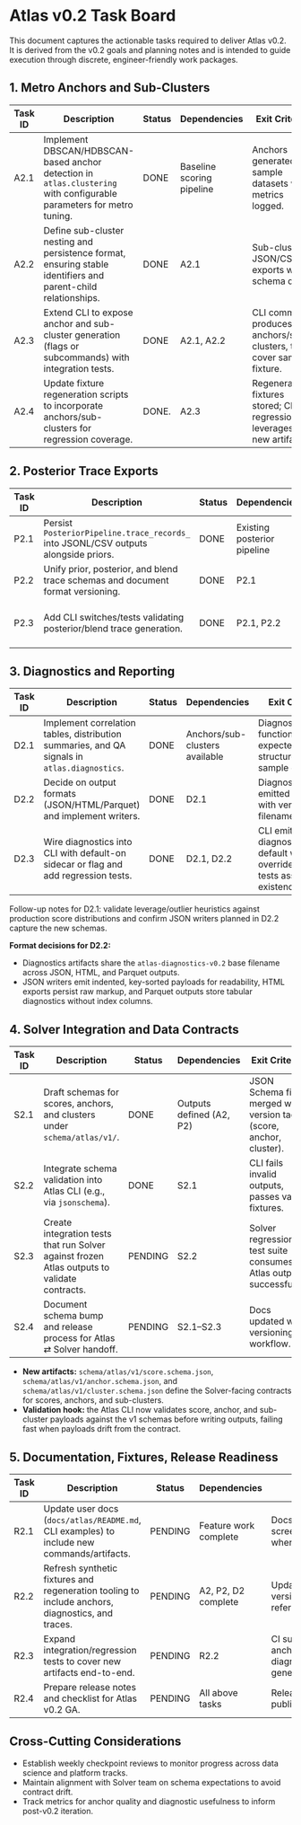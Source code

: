 # Atlas v0.2 Task Board

This document captures the actionable tasks required to deliver Atlas v0.2. It is derived from the v0.2 goals and planning notes and is intended to guide execution through discrete, engineer-friendly work packages.

## 1. Metro Anchors and Sub-Clusters

| Task ID | Description | Status | Dependencies | Exit Criteria |
| --- | --- | --- | --- | --- |
| A2.1 | Implement DBSCAN/HDBSCAN-based anchor detection in `atlas.clustering` with configurable parameters for metro tuning. | DONE | Baseline scoring pipeline | Anchors generated for sample datasets with metrics logged. |
| A2.2 | Define sub-cluster nesting and persistence format, ensuring stable identifiers and parent-child relationships. | DONE | A2.1 | Sub-cluster JSON/CSV exports with schema draft. |
| A2.3 | Extend CLI to expose anchor and sub-cluster generation (flags or subcommands) with integration tests. | DONE | A2.1, A2.2 | CLI command produces anchors/sub-clusters, tests cover sample fixture. |
| A2.4 | Update fixture regeneration scripts to incorporate anchors/sub-clusters for regression coverage. | DONE. | A2.3 | Regenerated fixtures stored; CI regression leverages new artifacts. |

## 2. Posterior Trace Exports

| Task ID | Description | Status | Dependencies | Exit Criteria |
| --- | --- | --- | --- | --- |
| P2.1 | Persist `PosteriorPipeline.trace_records_` into JSONL/CSV outputs alongside priors. | DONE | Existing posterior pipeline | Trace payloads surfaced via `PosteriorPipeline.iter_traces()` and CLI trace writers now land in trace files. |
| P2.2 | Unify prior, posterior, and blend trace schemas and document format versioning. | DONE | P2.1 | Shared schema published under `schema/atlas/v1/trace.schema.json`. |
| P2.3 | Add CLI switches/tests validating posterior/blend trace generation. | DONE | P2.1, P2.2 | Combined/posterior trace flags expose format + stage toggles; unit/integration suites cover JSONL + CSV paths. |

## 3. Diagnostics and Reporting

| Task ID | Description | Status | Dependencies | Exit Criteria |
| --- | --- | --- | --- | --- |
| D2.1 | Implement correlation tables, distribution summaries, and QA signals in `atlas.diagnostics`. | DONE | Anchors/sub-clusters available | Diagnostics functions return expected structures for sample data. |
| D2.2 | Decide on output formats (JSON/HTML/Parquet) and implement writers. | DONE | D2.1 | Diagnostics emitted to disk with versioned filenames. |
| D2.3 | Wire diagnostics into CLI with default-on sidecar or flag and add regression tests. | DONE | D2.1, D2.2 | CLI emits diagnostics by default with override flags; tests assert file existence/shape. |

Follow-up notes for D2.1: validate leverage/outlier heuristics against production score distributions and confirm JSON writers planned in D2.2 capture the new schemas.

**Format decisions for D2.2:**

- Diagnostics artifacts share the `atlas-diagnostics-v0.2` base filename across JSON, HTML, and Parquet outputs.
- JSON writers emit indented, key-sorted payloads for readability, HTML exports persist raw markup, and Parquet outputs store tabular diagnostics without index columns.

## 4. Solver Integration and Data Contracts

| Task ID | Description | Status | Dependencies | Exit Criteria |
| --- | --- | --- | --- | --- |
| S2.1 | Draft schemas for scores, anchors, and clusters under `schema/atlas/v1/`. | DONE | Outputs defined (A2, P2) | JSON Schema files merged with version tags (score, anchor, cluster). |
| S2.2 | Integrate schema validation into Atlas CLI (e.g., via `jsonschema`). | DONE | S2.1 | CLI fails invalid outputs, passes valid fixtures. |
| S2.3 | Create integration tests that run Solver against frozen Atlas outputs to validate contracts. | PENDING | S2.2 | Solver regression test suite consumes Atlas outputs successfully. |
| S2.4 | Document schema bump and release process for Atlas ⇄ Solver handoff. | PENDING | S2.1–S2.3 | Docs updated with versioning workflow. |

- **New artifacts:** `schema/atlas/v1/score.schema.json`, `schema/atlas/v1/anchor.schema.json`, and `schema/atlas/v1/cluster.schema.json` define the Solver-facing contracts for scores, anchors, and sub-clusters.
- **Validation hook:** the Atlas CLI now validates score, anchor, and sub-cluster payloads against the v1 schemas before writing outputs, failing fast when payloads drift from the contract.

## 5. Documentation, Fixtures, Release Readiness

| Task ID | Description | Status | Dependencies | Exit Criteria |
| --- | --- | --- | --- | --- |
| R2.1 | Update user docs (`docs/atlas/README.md`, CLI examples) to include new commands/artifacts. | PENDING | Feature work complete | Docs merged with screenshots/examples where applicable. |
| R2.2 | Refresh synthetic fixtures and regeneration tooling to include anchors, diagnostics, and traces. | PENDING | A2, P2, D2 complete | Updated fixtures versioned and referenced by tests. |
| R2.3 | Expand integration/regression tests to cover new artifacts end-to-end. | PENDING | R2.2 | CI suite covers anchors, traces, diagnostics generation. |
| R2.4 | Prepare release notes and checklist for Atlas v0.2 GA. | PENDING | All above tasks | Release checklist published and shared. |

## Cross-Cutting Considerations

- Establish weekly checkpoint reviews to monitor progress across data science and platform tracks.
- Maintain alignment with Solver team on schema expectations to avoid contract drift.
- Track metrics for anchor quality and diagnostic usefulness to inform post-v0.2 iteration.
